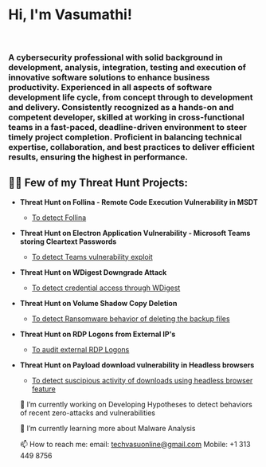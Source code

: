 <h1>Hi, I'm Vasumathi! </h1> <br/> 

<h3>A cybersecurity professional with solid background in development, analysis, integration,  
          testing and execution of innovative software solutions to enhance business productivity. Experienced in   
          all aspects of software development life cycle, from concept through to development and delivery. 
          Consistently recognized as a hands-on and competent developer, skilled at working in cross-functional 
          teams in a fast-paced, deadline-driven environment to steer timely project completion. Proficient in 
          balancing technical expertise, collaboration, and best practices to deliver efficient results, ensuring the 
          highest in performance.</h3>


<h2>👨‍💻 Few of my Threat Hunt Projects:</h2>

- <b>Threat Hunt on Follina - Remote Code Execution Vulnerability in MSDT</b>
  - [To detect Follina](https://github.com/vasumathiv/Threat-Hunt-Projects/blob/main/Follina%20-%20Microsoft%20Code%20Execution%20Vulnerability)
- <b>Threat Hunt on Electron Application Vulnerability - Microsoft Teams storing Cleartext Passwords</b>
  - [To detect Teams vulnerability exploit](https://github.com/vasumathiv/Threat-Hunt-Projects/blob/main/Electron%20Application%20Vulnerability%20-%20Microsoft%20Teams%20Credentials%20in%20Clear%20Text) 
- <b>Threat Hunt on WDigest Downgrade Attack</b>
  - [To detect credential access through WDigest](https://github.com/vasumathiv/Threat-Hunt-Projects/blob/main/WDigest%20Downgrade%20Attack)
- <b>Threat Hunt on Volume Shadow Copy Deletion</b>
  - [To detect Ransomware behavior of deleting the backup files](https://github.com/vasumathiv/Threat-Hunt-Projects/blob/main/Volume%20Shadow%20Copy%20Deletion%20%E2%80%93%20A%20ransomware%20behavior)</b>
- <b>Threat Hunt on RDP Logons from External IP's </b>
  - [To audit external RDP Logons](https://github.com/vasumathiv/Threat-Hunt-Projects/blob/main/Auditing%20RDP%20Logons%20from%20External%20IP's) 
- <b>Threat Hunt on Payload download vulnerability in Headless browsers</b>
  - [To detect suscipious activity of downloads using headless browser feature](https://github.com/vasumathiv/Threat-Hunt-Projects/blob/main/Payload%20download%20vulnerability%20in%20Headless%20Browser)
  
  🔭 I’m currently working on Developing Hypotheses to detect behaviors of recent zero-attacks and vulnerabilities
  
  🌱 I’m currently learning more about Malware Analysis
  
  📫 How to reach me: email:  techvasuonline@gmail.com    Mobile: +1 313 449 8756
 

<!--
**vasumathiv/vasumathiv** is a ✨ _special_ ✨ repository because its `README.md` (this file) appears on your GitHub profile.

Here are some ideas to get you started:

- 🔭 I’m currently working on ...
- 🌱 I’m currently learning ...
- 👯 I’m looking to collaborate on ...
- 🤔 I’m looking for help with ...
- 💬 Ask me about ...
- 📫 How to reach me: ...
- 😄 Pronouns: ...
- ⚡ Fun fact: ...
-->
